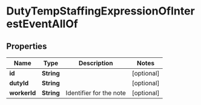

# DutyTempStaffingExpressionOfInterestEventAllOf

## Properties

Name | Type | Description | Notes
------------ | ------------- | ------------- | -------------
**id** | **String** |  |  [optional]
**dutyId** | **String** |  |  [optional]
**workerId** | **String** | Identifier for the note |  [optional]



